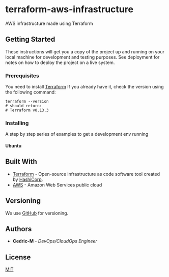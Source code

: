 # terraform-aws-infrastructure

AWS infrastructure made using Terraform

## Getting Started

These instructions will get you a copy of the project up and running on your local machine for development and testing purposes. See deployment for notes on how to deploy the project on a live system.

### Prerequisites

You need to install [Terraform](https://www.terraform.io/downloads.html) 
If you already have it, check the version using the following command:

```
terraform --version
# should return:
# Terraform v0.13.3
```

### Installing 

A step by step series of examples to get a development env running

#### Ubuntu


## Built With

* [Terraform](https://www.terraform.io/) - Open-source infrastructure as code software tool created by [HashiCorp](https://www.hashicorp.com/).
* [AWS](https://aws.amazon.com/) - Amazon Web Services public cloud

## Versioning

We use [GitHub](https://github.com/Cedric-M/terraform-aws-infrastructure) for versioning.

## Authors

* **Cedric-M** - *DevOps/CloudOps Engineer*


## License
[MIT](https://choosealicense.com/licenses/mit/)